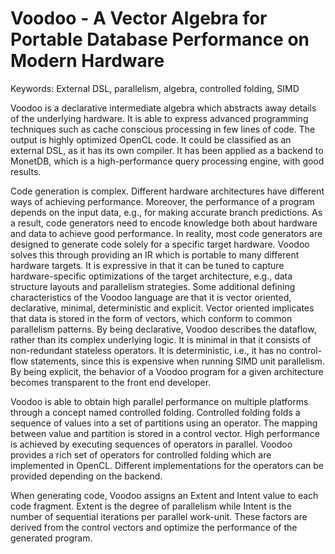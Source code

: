 # Voodoo - A Vector Algebra for Portable Database Performance on Modern Hardware

Keywords: External DSL, parallelism, algebra, controlled folding, SIMD

Voodoo is a declarative intermediate algebra which abstracts away details of the underlying hardware. It is able to express advanced programming techniques such as cache conscious processing in few lines of code. The output is highly optimized OpenCL code. It could be classified as an external DSL, as it has its own compiler. It has been applied as a backend to MonetDB, which is a high-performance query processing engine, with good results.

Code generation is complex. Different hardware architectures have different ways of achieving performance. Moreover, the performance of a program depends on the input data, e.g., for making accurate branch predictions. As a result, code generators need to encode knowledge both about hardware and data to achieve good performance. In reality, most code generators are designed to generate code solely for a specific target hardware. Voodoo solves this through providing an IR which is portable to many different hardware targets. It is expressive in that it can be tuned to capture hardware-specific optimizations of the target architecture, e.g., data structure layouts and parallelism strategies. Some additional defining characteristics of the Voodoo language are that it is vector oriented, declarative, minimal, deterministic and explicit. Vector oriented implicates that data is stored in the form of vectors, which conform to common parallelism patterns. By being declarative, Voodoo describes the dataflow, rather than its complex underlying logic. It is minimal in that it consists of non-redundant stateless operators. It is deterministic, i.e., it has no control-flow statements, since this is expensive when running SIMD unit parallelism. By being explicit, the behavior of a Voodoo program for a given architecture becomes transparent to the front end developer.

Voodoo is able to obtain high parallel performance on multiple platforms through a concept named controlled folding. Controlled folding folds a sequence of values into a set of partitions using an operator. The mapping between value and partition is stored in a control vector. High performance is achieved by executing sequences of operators in parallel. Voodoo provides a rich set of operators for controlled folding which are implemented in OpenCL. Different implementations for the operators can be provided depending on the backend.

When generating code, Voodoo assigns an Extent and Intent value to each code fragment. Extent is the degree of parallelism while Intent is the number of sequential iterations per parallel work-unit. These factors are derived from the control vectors and optimize the performance of the generated program.

